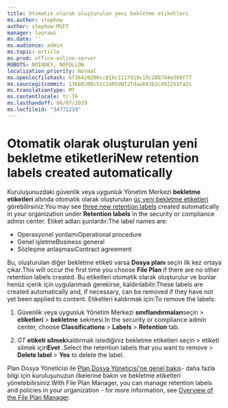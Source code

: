 ```yaml
---
title: Otomatik olarak oluşturulan yeni bekletme etiketleri
ms.author: stephow
author: stephow-MSFT
manager: laurawi
ms.date: ''
ms.audience: admin
ms.topic: article
ms.prod: office-online-server
ROBOTS: NOINDEX, NOFOLLOW
localization_priority: Normal
ms.openlocfilehash: 6f36420280cc016c1117d19c15c2887d4e308f77
ms.sourcegitcommit: 136b8209c52c2a05d0f2fdaab93b2cd92253fa2c
ms.translationtype: MT
ms.contentlocale: tr-TR
ms.lasthandoff: 06/07/2019
ms.locfileid: "34771219"
---
```

# <a name="new-retention-labels-created-automatically"></a><span data-ttu-id="16297-102">Otomatik olarak oluşturulan yeni bekletme etiketleri</span><span class="sxs-lookup"><span data-stu-id="16297-102">New retention labels created automatically</span></span>

<span data-ttu-id="16297-103">Kuruluşunuzdaki güvenlik veya uygunluk Yönetim Merkezi **bekletme etiketleri** altında otomatik olarak oluşturulan [üç yeni bekletme etiketleri](https://docs.microsoft.com/office365/securitycompliance/file-plan-manager#default-retention-labels-and-label-policy) görebilirsiniz.</span><span class="sxs-lookup"><span data-stu-id="16297-103">You may see [three new retention labels](https://docs.microsoft.com/office365/securitycompliance/file-plan-manager#default-retention-labels-and-label-policy) created automatically in your organization under **Retention labels** in the security or compliance admin center.</span></span> <span data-ttu-id="16297-104">Etiket adları şunlardır:</span><span class="sxs-lookup"><span data-stu-id="16297-104">The label names are:</span></span>

- <span data-ttu-id="16297-105">Operasyonel yordamı</span><span class="sxs-lookup"><span data-stu-id="16297-105">Operational procedure</span></span>
- <span data-ttu-id="16297-106">Genel işletme</span><span class="sxs-lookup"><span data-stu-id="16297-106">Business general</span></span>
- <span data-ttu-id="16297-107">Sözleşme anlaşması</span><span class="sxs-lookup"><span data-stu-id="16297-107">Contract agreement</span></span>

<span data-ttu-id="16297-108">Bu, oluşturulan diğer bekletme etiketi varsa **Dosya planı** seçin ilk kez ortaya çıkar.</span><span class="sxs-lookup"><span data-stu-id="16297-108">This will occur the first time you choose **File Plan** if there are no other retention labels created.</span></span> <span data-ttu-id="16297-109">Bu etiketleri otomatik olarak oluşturulur ve bunlar henüz içerik için uygulanmadı gerekirse, kaldırılabilir.</span><span class="sxs-lookup"><span data-stu-id="16297-109">These labels are created automatically and, if necessary, can be removed if they have not yet been applied to content.</span></span> <span data-ttu-id="16297-110">Etiketleri kaldırmak için:</span><span class="sxs-lookup"><span data-stu-id="16297-110">To remove the labels:</span></span>

1. <span data-ttu-id="16297-111">Güvenlik veya uygunluk Yönetim Merkezi **sınıflandırmaları**seçin > **etiketleri** > **bekletme** sekmesi.</span><span class="sxs-lookup"><span data-stu-id="16297-111">In the security or compliance admin center, choose **Classifications** > **Labels** > **Retention** tab.</span></span>

1. <span data-ttu-id="16297-112">_GT_ **etiketi silmek**kaldırmak istediğiniz bekletme etiketleri seçin > etiketi silmek için**Evet** .</span><span class="sxs-lookup"><span data-stu-id="16297-112">Select the retention labels that you want to remove > **Delete label** > **Yes** to delete the label.</span></span>

<span data-ttu-id="16297-113">Plan Dosya Yöneticisi ile [Plan Dosya Yöneticisi'ne genel bakış](https://docs.microsoft.com/office365/securitycompliance/file-plan-manager)- daha fazla bilgi için kuruluşunuzun ilkelerine bakın ve bekletme etiketleri yönetebilirsiniz.</span><span class="sxs-lookup"><span data-stu-id="16297-113">With File Plan Manager, you can manage retention labels and policies in your organization - for more information, see [Overview of the File Plan Manager](https://docs.microsoft.com/office365/securitycompliance/file-plan-manager).</span></span>